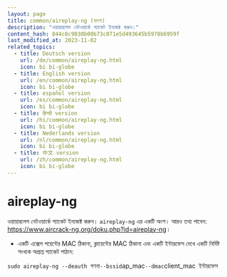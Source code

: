 ```yaml
---
layout: page
title: common/aireplay-ng (বাংলা)
description: "ওয়ায়ারলেস নেটওয়ার্কে প্যাকেট ইনজেক্ট করুন।"
content_hash: 844c8c9030b00b73c071e5d493645b5978b6959f
last_modified_at: 2023-11-02
related_topics:
  - title: Deutsch version
    url: /de/common/aireplay-ng.html
    icon: bi bi-globe
  - title: English version
    url: /en/common/aireplay-ng.html
    icon: bi bi-globe
  - title: español version
    url: /es/common/aireplay-ng.html
    icon: bi bi-globe
  - title: हिन्दी version
    url: /hi/common/aireplay-ng.html
    icon: bi bi-globe
  - title: Nederlands version
    url: /nl/common/aireplay-ng.html
    icon: bi bi-globe
  - title: 中文 version
    url: /zh/common/aireplay-ng.html
    icon: bi bi-globe
---
```

# aireplay-ng

ওয়ায়ারলেস নেটওয়ার্কে প্যাকেট ইনজেক্ট করুন।
`aireplay-ng` এর একটি অংশ।
আরও তথ্য পাবেন: <https://www.aircrack-ng.org/doku.php?id=aireplay-ng>।

- একটি এক্সেস পয়েন্টের MAC ঠিকানা, ক্লায়েন্টের MAC ঠিকানা এবং একটি ইন্টারফেস দেখে একটি নির্দিষ্ট সংখ্যক অপ্রাপ্ত প্যাকেট পাঠান:

`sudo aireplay-ng --deauth `<span class="tldr-var badge badge-pill bg-dark-lm bg-white-dm text-white-lm text-dark-dm font-weight-bold">গণনা</span>` --bssid `<span class="tldr-var badge badge-pill bg-dark-lm bg-white-dm text-white-lm text-dark-dm font-weight-bold">ap_mac</span>` --dmac `<span class="tldr-var badge badge-pill bg-dark-lm bg-white-dm text-white-lm text-dark-dm font-weight-bold">client_mac</span>` `<span class="tldr-var badge badge-pill bg-dark-lm bg-white-dm text-white-lm text-dark-dm font-weight-bold">ইন্টারফেস</span>
